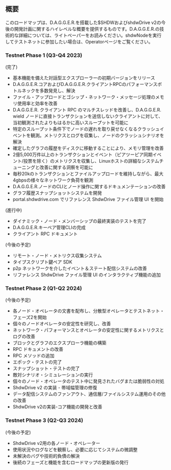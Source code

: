 ## 概要
このロードマップは、D.A.G.G.E.R.を搭載した$SHDWおよびshdwDrive v2の今後の開発計画に関するハイレベルな概要を提供するものです。D.A.G.G.E.R.の技術的な詳細については、ライトペーパーをお読みください。shdwNodeを実行してテストネットに参加したい場合は、Operatorページをご覧ください。

### Testnet Phase 1 (Q3-Q4 2023)
(完了)
* 基本機能を備えた対話型エクスプローラーの初期バージョンをリリース
* D.A.G.G.E.R.コアおよびD.A.G.G.E.R.クライアントRPCのパフォーマンスボトルネックを多数発見し、解決
* ファイル・アップロードとゴシップ・ネットワーク・メッセージ処理のメモリ使用率と効率を改善
* D.A.G.G.E.R. クライアント RPC のマルチスレッドを改善し、D.A.G.G.E.R. wield ノードに直接トランザクションを送信しないクライアントに対して、当初観測されたよりもはるかに高いスループットを可能に
* 特定のスループット条件下でノードの遅れを取り戻せなくなるクラッシュイベントを観測。メトリクスとログを収集し、ノードのクラッシュシナリオを解決
* 確定したグラフの履歴をディスクに移動することにより、メモリ管理を改善
* 2億5,000万件以上のトランザクションとイベント（ピアツーピア同期イベント/投票を除く）のメトリクスを収集し、Linuxホストの詳細なシステムチューニングと改善に関する洞察を可能に
* 毎秒20kのトランザクションとファイルアップロードを維持しながら、最大4gbpsの様々なネットワーク負荷を観測
* D.A.G.G.E.R.ノードのCLIとノード操作に関するドキュメンテーションの改善
* グラフ履歴スナップショットシステムを開発 
* portal.shdwdrive.com でリファレンス ShdwDrive ファイル管理 UI を開始

(進行中)
* ダイナミック・ノード・メンバーシップの最終実装のテストを完了
* D.A.G.G.E.R.キーペア管理CLIの完成
* クライアント RPC ドキュメント 

(今後の予定)
* リモート・ノード・メトリクス収集システム 
* タイプスクリプト鍵ペア SDK
* p2p ネットワークを介したイベント＆ステート配信システムの改善
* リファレンス ShdwDrive ファイル管理 UI のインタラクティブ機能の追加

### Testnet Phase 2 (Q1-Q2 2024)
(今後の予定)
* 各ノード・オペレータの文書を配布し、分散型オペレータとテストネット・フェーズ2を開始
* 個々のノードオペレータの安定性を研究し、改善
* ネットワーク・パフォーマンスとオペレータの安定性に関するメトリクスとログの改善
* ブロックとグラフのエクスプローラ機能の構築
* RPC ドキュメントの改善
* RPC メソッドの追加
* エポック・テストの完了
* スナップショット・テストの完了
* 敵対シナリオ・シミュレーションの実行
* 個々のノード・オペレータのテスト中に発見されたバグまたは脆弱性の対処
* ShdwDrive v2 の実装 - 帯域幅管理の修復
* データ配信システムのファンアウト、通信層/ファイルシステム運用のその他の改善 
* ShdwDrive v2の実装-コア機能の開発と改善

### Testnet Phase 3 (Q2-Q3 2024)
(今後の予定)
* ShdwDrive v2用の各ノード・オペレーター
* 使用状況やログなどを観察し、必要に応じてシステムの微調整
* 未解決のバグや技術的負債の解決
* 後続のフェーズと機能を含むロードマップの更新版の発行